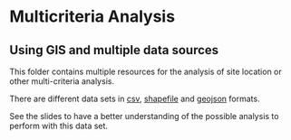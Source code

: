 # Multicriteria Analysis
## Using GIS and multiple data sources

This folder contains multiple resources for the analysis of site location or other multi-criteria analysis.

There are different data sets in [csv](csv), [shapefile](shp) and [geojson](geojson) formats.

See the slides to have a better understanding of the possible analysis to perform with this data set.